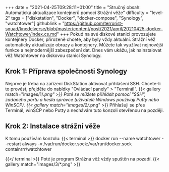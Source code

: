 +++
date = "2021-04-25T09:28:11+01:00"
title = "Stručný obsah: Automatická aktualizace kontejnerů pomocí Strážní věže"
difficulty = "level-2"
tags = ["diskstation", "Docker", "docker-compose", "Synology", "watchtower"]
githublink = "https://github.com/terrorist-squad/knedelverse/blob/master/content/post/2021/april/20210425-docker-Watchtower/index.cs.md"
+++
Pokud na své diskové stanici provozujete kontejnery Docker, přirozeně chcete, aby byly vždy aktuální. Strážní věž automaticky aktualizuje obrazy a kontejnery. Můžete tak využívat nejnovější funkce a nejmodernější zabezpečení dat. Dnes vám ukážu, jak nainstalovat věž Watchtower na diskovou stanici Synology.
## Krok 1: Příprava společnosti Synology
Nejprve je třeba na zařízení DiskStation aktivovat přihlášení SSH. Chcete-li to provést, přejděte do nabídky "Ovládací panely" > "Terminál".
{{< gallery match="images/1/*.png" >}}
Poté se můžete přihlásit pomocí "SSH", zadaného portu a hesla správce (uživatelé Windows používají Putty nebo WinSCP).
{{< gallery match="images/2/*.png" >}}
Přihlašuji se přes Terminál, winSCP nebo Putty a nechávám tuto konzoli otevřenou na později.
## Krok 2: Instalace strážní věže
K tomu používám konzolu:
{{< terminal >}}
docker run --name watchtower --restart always -v /var/run/docker.sock:/var/run/docker.sock containrrr/watchtower

{{</ terminal >}}
Poté je program Strážná věž vždy spuštěn na pozadí.
{{< gallery match="images/3/*.png" >}}

